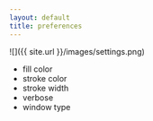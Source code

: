 ```yaml
---
layout: default
title: preferences
---
```


![]({{ site.url }}/images/settings.png)

- fill color
- stroke color
- stroke width
- verbose
- window type
